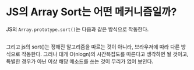 # JS의 Array Sort는 어떤 메커니즘일까?

JS의 `Array.prototype.sort()`는 다음과 같은 방식으로 작동한다.

```js

```

그리고 js의 sort()는 정해진 알고리즘을 따르는 것이 아니라, 브라우저에 따라 다른 방식으로 작동한다. 그러나 대개 O(nlogn)의 시간복잡도를 따른다고 생각하면 될 것이고, 특별한 경우가 아닌 이상 해당 메소드를 쓰는 것이 무리가 없어 보인다.

